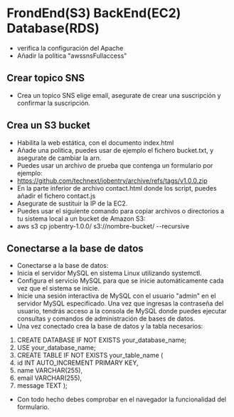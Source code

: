 # FrondEnd(S3) BackEnd(EC2) Database(RDS)
- verifica la configuración del Apache
- Añadir la política "awssnsFullaccess"
  
## Crear topico SNS
- Crea un topico SNS elige email, asegurate de crear una suscripción y confirmar la suscripción.
  
## Crea un S3 bucket
- Habilita la web estática, con el documento index.html
- Añade una politica, puedes usar de ejemplo el fichero bucket.txt, y asegurate de cambiar la arn.
- Puedes usar un archivo de prueba que contenga un formulario por ejemplo:
- https://github.com/technext/jobentry/archive/refs/tags/v1.0.0.zip
- En la parte inferior de archivo contact.html donde los script, puedes añadir el fichero contact.js
- Asegurate de sustituir la IP de la EC2.
- Puedes usar el siguiente comando para copiar archivos o directorios a tu sistema local a un bucket de Amazon S3:
- aws s3 cp jobentry-1.0.0/ s3://nombre-bucket/ --recursive
  
## Conectarse a la base de datos
- Conectarse a la base de datos:
- Inicia el servidor MySQL en sistema Linux utilizando systemctl.
- Configura el servicio MySQL para que se inicie automáticamente cada vez que el sistema se inicie.
- Inicie una sesión interactiva de MySQL con el usuario "admin" en el servidor MySQL especificado. Una vez que ingresas la contraseña del usuario, tendrás acceso a la consola de MySQL donde puedes ejecutar consultas y comandos de administración de bases de datos.
- Una vez conectado crea la base de datos y la tabla necesarios:

1. CREATE DATABASE IF NOT EXISTS your_database_name;
2. USE your_database_name;
3. CREATE TABLE IF NOT EXISTS your_table_name (
4. id INT AUTO_INCREMENT PRIMARY KEY,
5. name VARCHAR(255),
6. email VARCHAR(255),
7. message TEXT );
- Con todo hecho debes comprobar en el navegador la funcionalidad del formulario.
